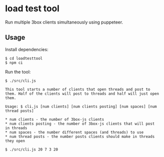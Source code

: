 # load test tool
Run multiple 3box clients simultaneously using puppeteer.

## Usage
Install dependencies:
```
$ cd loadtesttool
$ npm ci
```

Run the tool:
```
$ ./src/cli.js

This tool starts a number of clients that open threads and post to them. Half of the clients will post to threads and half will just open them.

Usage: $ cli.js [num clients] [num clients posting] [num spaces] [num thread posts]

* num clients - the number of 3box-js clients
* num clients posting - the number of 3box-js clients that will post in threads
* num spaces - the number different spaces (and threads) to use
* num thread posts - the number posts clients should make in threads they open
```


```
$ ./src/cli.js 20 7 3 20
```
